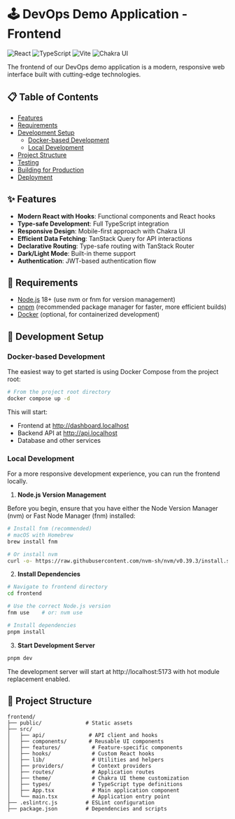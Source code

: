 # 🕹️ DevOps Demo Application - Frontend

![React](https://img.shields.io/badge/React-61DAFB?style=for-the-badge&logo=react&logoColor=black) ![TypeScript](https://img.shields.io/badge/TypeScript-3178C6?style=for-the-badge&logo=typescript&logoColor=white) ![Vite](https://img.shields.io/badge/Vite-646CFF?style=for-the-badge&logo=vite&logoColor=white) ![Chakra UI](https://img.shields.io/badge/Chakra_UI-319795?style=for-the-badge&logo=chakra-ui&logoColor=white)

The frontend of our DevOps demo application is a modern, responsive web interface built with cutting-edge technologies.

## 📋 Table of Contents

- [Features](#-features)
- [Requirements](#-requirements)
- [Development Setup](#-development-setup)
  - [Docker-based Development](#docker-based-development)
  - [Local Development](#local-development)
- [Project Structure](#-project-structure)
- [Testing](#-testing)
- [Building for Production](#-building-for-production)
- [Deployment](#-deployment)

## ✨ Features

- **Modern React with Hooks**: Functional components and React hooks
- **Type-safe Development**: Full TypeScript integration
- **Responsive Design**: Mobile-first approach with Chakra UI
- **Efficient Data Fetching**: TanStack Query for API interactions
- **Declarative Routing**: Type-safe routing with TanStack Router
- **Dark/Light Mode**: Built-in theme support
- **Authentication**: JWT-based authentication flow

## 📍 Requirements

- [Node.js](https://nodejs.org/) 18+ (use nvm or fnm for version management)
- [pnpm](https://pnpm.io/) (recommended package manager for faster, more efficient builds)
- [Docker](https://www.docker.com/) (optional, for containerized development)

## 🔧 Development Setup

### Docker-based Development

The easiest way to get started is using Docker Compose from the project root:

```bash
# From the project root directory
docker compose up -d
```

This will start:

- Frontend at http://dashboard.localhost
- Backend API at http://api.localhost
- Database and other services

### Local Development

For a more responsive development experience, you can run the frontend locally.

1. **Node.js Version Management**

Before you begin, ensure that you have either the Node Version Manager (nvm) or Fast Node Manager (fnm) installed:

```bash
# Install fnm (recommended)
# macOS with Homebrew
brew install fnm

# Or install nvm
curl -o- https://raw.githubusercontent.com/nvm-sh/nvm/v0.39.3/install.sh | bash
```

2. **Install Dependencies**

```bash
# Navigate to frontend directory
cd frontend

# Use the correct Node.js version
fnm use    # or: nvm use

# Install dependencies
pnpm install
```

3. **Start Development Server**

```bash
pnpm dev
```

The development server will start at http://localhost:5173 with hot module replacement enabled.

## 📂 Project Structure

```
frontend/
├── public/              # Static assets
├── src/
│   ├── api/              # API client and hooks
│   ├── components/       # Reusable UI components
│   ├── features/          # Feature-specific components
│   ├── hooks/             # Custom React hooks
│   ├── lib/               # Utilities and helpers
│   ├── providers/         # Context providers
│   ├── routes/            # Application routes
│   ├── theme/             # Chakra UI theme customization
│   ├── types/             # TypeScript type definitions
│   ├── App.tsx            # Main application component
│   └── main.tsx           # Application entry point
├── .eslintrc.js         # ESLint configuration
├── package.json         # Dependencies and scripts
```
